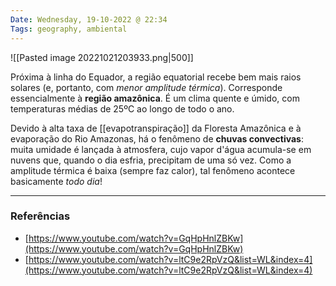 ```yaml
---
Date: Wednesday, 19-10-2022 @ 22:34
Tags: geography, ambiental
---
```

![[Pasted image 20221021203933.png|500]]

Próxima à linha do Equador, a região equatorial recebe bem mais raios solares (e, portanto, com *menor amplitude térmica*). Corresponde essencialmente à **região amazônica**. É um clima quente e úmido, com temperaturas médias de 25ºC ao longo de todo o ano.

Devido à alta taxa de [[evapotranspiração]] da Floresta Amazônica e à evaporação do Rio Amazonas, há o fenômeno de **chuvas convectivas**: muita umidade é lançada à atmosfera, cujo vapor d'água acumula-se em nuvens que, quando o dia esfria, precipitam de uma só vez. Como a amplitude térmica é baixa (sempre faz calor), tal fenômeno acontece basicamente *todo dia*!


---
### Referências
- [https://www.youtube.com/watch?v=GqHpHnlZBKw](https://www.youtube.com/watch?v=GqHpHnlZBKw)
- [https://www.youtube.com/watch?v=ltC9e2RpVzQ&list=WL&index=4](https://www.youtube.com/watch?v=ltC9e2RpVzQ&list=WL&index=4)